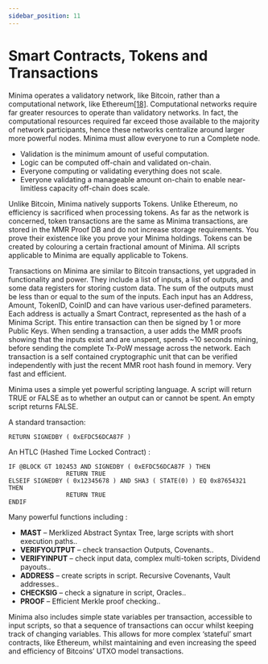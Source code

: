 ```yaml
---
sidebar_position: 11
---
```


# Smart Contracts, Tokens and Transactions

Minima operates a validatory network, like Bitcoin, rather than a computational network, like Ethereum[[18]](/docs/learn/minimawhitepaper/specialthanksto). Computational networks require far greater resources to operate than validatory networks. In fact, the computational resources required far exceed those available to the majority of network participants, hence these networks centralize around larger more powerful nodes. Minima must allow everyone to run a Complete node.
	
- Validation is the minimum amount of useful computation.
- Logic can be computed off-chain and validated on-chain.
- Everyone computing or validating everything does not scale.
- Everyone validating a manageable amount on-chain to enable near-limitless capacity off-chain does scale.

Unlike Bitcoin, Minima natively supports Tokens. Unlike Ethereum, no efficiency is sacrificed when processing tokens. As far as the network is concerned, token transactions are the same as Minima transactions, are stored in the MMR Proof DB and do not increase storage requirements. You prove their existence like you prove your Minima holdings. Tokens can be created by colouring a certain fractional amount of Minima. All scripts applicable to Minima are equally applicable to Tokens.

Transactions on Minima are similar to Bitcoin transactions, yet upgraded in functionality and power. They include a list of inputs, a list of outputs, and some data registers for storing custom data. The sum of the outputs must be less than or equal to the sum of the inputs. Each input has an Address, Amount, TokenID, CoinID and can have various user-defined parameters. Each address is actually a Smart Contract, represented as the hash of a Minima Script. This entire transaction can then be signed by 1 or more Public Keys. When sending a transaction, a user adds the MMR proofs showing that the inputs exist and are unspent, spends ~10 seconds mining, before sending the complete Tx-PoW message across the network. Each transaction is a self contained cryptographic unit that can be verified independently with just the recent MMR root hash found in memory. Very fast and efficient.   

Minima uses a simple yet powerful scripting language. A script will return TRUE or FALSE as to whether an output can or cannot be spent. An empty script returns FALSE.


A standard transaction:
```
RETURN SIGNEDBY ( 0xEFDC56DCA87F )
```

An HTLC (Hashed Time Locked Contract) :
```
IF @BLOCK GT 102453 AND SIGNEDBY ( 0xEFDC56DCA87F ) THEN
                RETURN TRUE
ELSEIF SIGNEDBY ( 0x12345678 ) AND SHA3 ( STATE(0) ) EQ 0x87654321 THEN
                RETURN TRUE
ENDIF
```
 
Many powerful functions including :
 
- **MAST** – Merklized Abstract Syntax Tree, large scripts with short execution paths..
- **VERIFYOUTPUT** – check transaction Outputs, Covenants..
- **VERIFYINPUT** –  check input data, complex multi-token scripts, Dividend payouts..
- **ADDRESS** –  create scripts in script. Recursive Covenants, Vault addresses..
- **CHECKSIG** – check a signature in script, Oracles..
- **PROOF** – Efficient Merkle proof checking..
        	
Minima also includes simple state variables per transaction, accessible to input scripts, so that a sequence of transactions can occur whilst keeping track of changing variables. This allows for more complex ‘stateful’ smart contracts, like Ethereum, whilst maintaining and even increasing the speed and efficiency of Bitcoins’ UTXO model transactions. 
